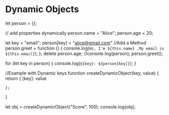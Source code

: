 # Dynamic Objects
let person = {};

// add properties dynamically
person.name = "Alice";
person.age = 20;

let key = "email";
person[key] = "alice@gmail.com"
//Add a Method
person.greet = function () {
  console.log(`Hi, I'm ${this.name} ,My email is  ${this.email}`);
};
delete person.age;
//console.log(person);
person.greet();

for (let key in person) {
  console.log(`${key}: ${person[key]}`);
}

//Example with Dynamic keys 
function createDynamicObject(key, value) {
    return {
        [key]: value

    };

}

let obj = createDynamicObject("Score", 100);
console.log(obj);

